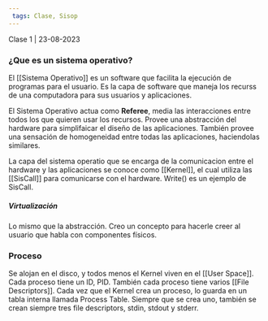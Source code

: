 ```yaml
---
 tags: Clase, Sisop
---
```

Clase 1 | 23-08-2023
### ¿Que es un sistema operativo?

El [[Sistema Operativo]] es un software que facilita la ejecución de programas para el usuario. Es la capa de software que maneja los recurss de una computadora para sus usuarios y aplicaciones.

El Sistema Operativo actua como **Referee**, media las interacciones entre todos los que quieren usar los recursos. 
Provee una abstracción del hardware para simplifaicar el diseño de las aplicaciones. También provee una sensación de homogeneidad entre todas las aplicaciones, haciendolas similares.

La capa del sistema operatio que se encarga de la comunicacion entre el hardware y las aplicaciones se conoce como [[Kernel]], el cual utiliza las [[SisCall]] para comunicarse con el hardware. Write() es un ejemplo de SisCall.

##### Virtualización
Lo mismo que la abstracción. Creo un concepto para hacerle creer al usuario que habla con componentes físicos.


### Proceso
Se alojan en el disco, y todos menos el Kernel viven en el [[User Space]]. Cada proceso tiene un ID, PID. También cada proceso tiene varios [[File Descriptors]]. Cada vez que el Kernel crea un proceso, lo guarda en un tabla interna llamada Process Table. Siempre que se crea uno, también se crean siempre tres file descriptors, stdin, stdout y stderr.

